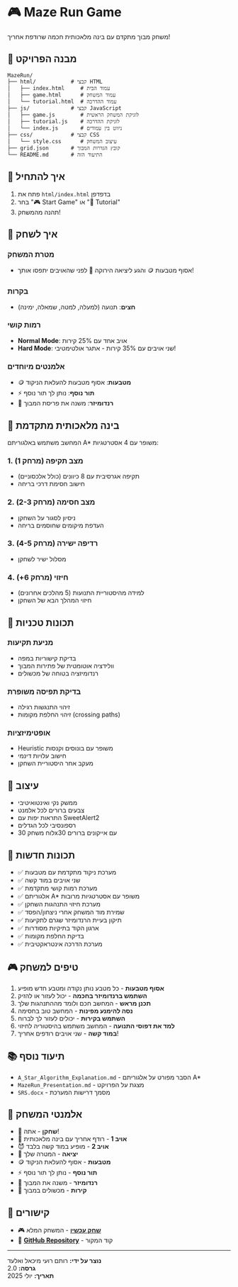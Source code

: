 # 🎮 Maze Run Game

משחק מבוך מתקדם עם בינה מלאכותית חכמה שרודפת אחריך!

## 📁 מבנה הפרויקט

```
MazeRun/
├── html/           # קבצי HTML
│   ├── index.html     # עמוד הבית
│   ├── game.html      # עמוד המשחק
│   └── tutorial.html  # עמוד ההדרכה
├── js/             # קבצי JavaScript
│   ├── game.js        # לוגיקת המשחק הראשית
│   ├── tutorial.js    # לוגיקת ההדרכה
│   └── index.js       # ניווט בין עמודים
├── css/            # קבצי CSS
│   └── style.css      # עיצוב המשחק
├── grid.json       # קובץ הגדרות המבוך
└── README.md       # התיעוד הזה
```

## 🚀 איך להתחיל

1. פתח את `html/index.html` בדפדפן
2. בחר "🎮 Start Game" או "📘 Tutorial"
3. תהנה מהמשחק!

## 🎯 איך לשחק

### מטרת המשחק
- אסוף מטבעות 🪙 והגע ליציאה הירוקה 🚪 לפני שהאויבים יתפסו אותך!

### בקרות
- **חצים**: תנועה (למעלה, למטה, שמאלה, ימינה)

### רמות קושי
- **Normal Mode**: אויב אחד עם 25% קירות
- **Hard Mode**: שני אויבים עם 35% קירות - אתגר אולטימטיבי!

### אלמנטים מיוחדים
- 🪙 **מטבעות**: אסוף מטבעות להעלאת הניקוד
- ⚡ **תור נוסף**: נותן לך תור נוסף
- 🔄 **רנדומיזר**: משנה את פריסת המבוך

## 🤖 בינה מלאכותית מתקדמת

המחשב משתמש באלגוריתם A* משופר עם 4 אסטרטגיות:

### 1. מצב תקיפה (מרחק 1)
- תקיפה אגרסיבית עם 8 כיוונים (כולל אלכסוניים)
- חישוב חסימת דרכי בריחה

### 2. מצב חסימה (מרחק 2-3)
- ניסיון לסגור על השחקן
- העדפת מיקומים שחוסמים בריחה

### 3. רדיפה ישירה (מרחק 4-5)
- מסלול ישיר לשחקן

### 4. חיזוי (מרחק 6+)
- למידה מהיסטוריית התנועות (5 מהלכים אחרונים)
- חיזוי המהלך הבא של השחקן

## 🔧 תכונות טכניות

### מניעת תקיעות
- בדיקת קישוריות במפה
- וולידציה אוטומטית של פתירות המבוך
- רנדומיזציה בטוחה של מכשולים

### בדיקת תפיסה משופרת
- זיהוי התנגשות רגילה
- זיהוי החלפת מקומות (crossing paths)

### אופטימיזציות
- Heuristic משופר עם בונוסים וקנסות
- חישוב עלויות דינמי
- מעקב אחר היסטוריית השחקן

## 🎨 עיצוב

- ממשק נקי ואינטואיטיבי
- צבעים ברורים לכל אלמנט
- התראות יפות עם SweetAlert2
- רספונסיבי לכל הגדלים
- לוח משחק 30x30 עם אייקונים ברורים

## 🔄 תכונות חדשות

- ✅ מערכת ניקוד מתקדמת עם מטבעות
- ✅ שני אויבים במוד קשה
- ✅ מערכת רמות קושי מתקדמת
- ✅ אלגוריתם A* משופר עם אסטרטגיות מרובות
- ✅ מערכת חיזוי התנהגות השחקן
- ✅ שמירת מוד המשחק אחרי ניצחון/הפסד
- ✅ תיקון בעיית הרנדומיזר שגרם לתקיעות
- ✅ ארגון הקוד בתיקיות מסודרות
- ✅ בדיקת החלפת מקומות
- ✅ מערכת הדרכה אינטראקטיבית

## 🎮 טיפים למשחק

1. **אסוף מטבעות** - כל מטבע נותן נקודה ומטבע חדש מופיע
2. **השתמש ברנדומיזר בחכמה** - יכול לעזור או להזיק
3. **תכנן מראש** - המחשב חכם ולומד מההתנהגות שלך
4. **נסה להימנע מפינות** - המחשב טוב בחסימה
5. **השתמש בקירות** - יכולים לעזור לך לברוח
6. **למד את דפוסי התנועה** - המחשב משתמש בהיסטוריה לחיזוי
7. **במוד קשה** - שני אויבים רודפים אחריך!

## 📚 תיעוד נוסף

- `A_Star_Algorithm_Explanation.md` - הסבר מפורט על אלגוריתם A*
- `MazeRun_Presentation.md` - מצגת על הפרויקט
- `SRS.docx` - מסמך דרישות המערכת

## 🎯 אלמנטי המשחק

- 👤 **שחקן** - אתה!
- 👹 **אויב 1** - רודף אחריך עם בינה מלאכותית
- 😈 **אויב 2** - מופיע במוד קשה בלבד
- 🚪 **יציאה** - המטרה שלך
- 🪙 **מטבעות** - אסוף להעלאת הניקוד
- ⚡ **תור נוסף** - נותן לך תור נוסף
- 🔄 **רנדומיזר** - משנה את המבוך
- 🧱 **קירות** - מכשולים במבוך

## 🔗 קישורים

- 🎮 **[שחק עכשיו](https://rotemrosenberg.github.io/MazeRun/html/index.html)** - המשחק המלא
- 📂 **[GitHub Repository](https://github.com/RotemRosenberg/MazeRun)** - קוד המקור
---

**נוצר על ידי:** רותם רועי מיכאל ואלעד  
**גרסה:** 2.0  
**תאריך:** יולי 2025 